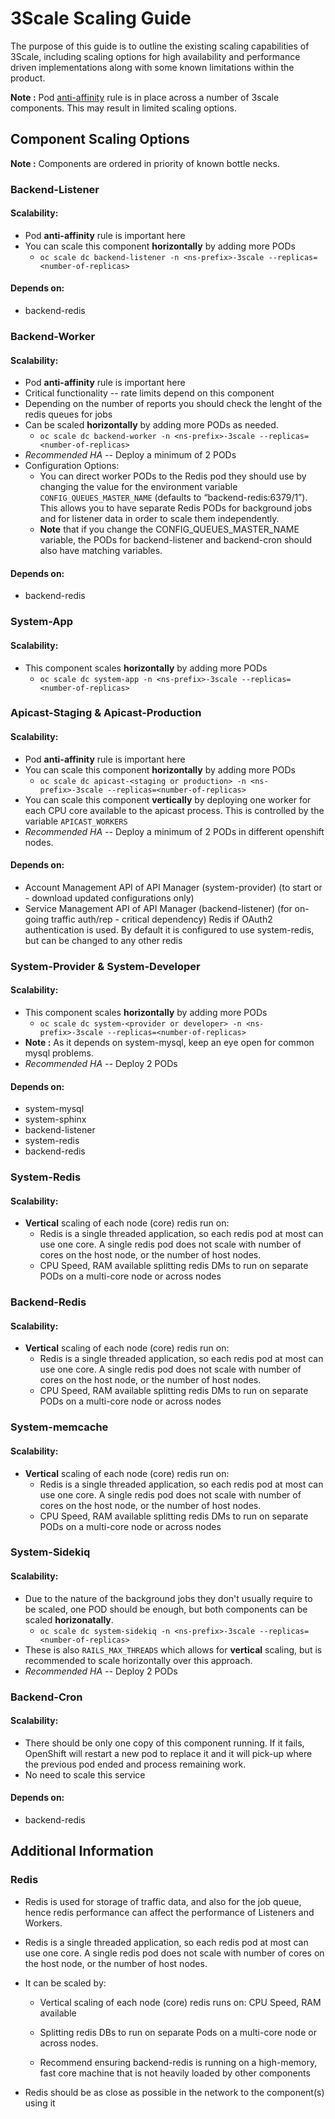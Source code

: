 # 3Scale Scaling Guide
The purpose of this guide is to outline the existing scaling capabilities of 3Scale, including scaling options for high availability and performance driven implementations along with some known limitations within the product.

**Note :** Pod [anti-affinity](https://kubernetes.io/docs/concepts/configuration/assign-pod-node/#affinity-and-anti-affinity) rule is in place across a number of 3scale components. This may result in limited scaling options.

## Component Scaling Options
**Note :** Components are ordered in priority of known bottle necks.


### Backend-Listener
#### Scalability:
- Pod **anti-affinity** rule is important here
- You can scale this component **horizontally** by adding more PODs
    - `oc scale dc backend-listener -n <ns-prefix>-3scale --replicas=<number-of-replicas>`

#### Depends on:
- backend-redis

### Backend-Worker
#### Scalability:
- Pod **anti-affinity** rule is important here
- Critical functionality -- rate limits depend on this component
- Depending on the number of reports you should check the lenght of the redis queues for jobs
- Can be scaled **horizontally** by adding more PODs as needed.
    - `oc scale dc backend-worker -n <ns-prefix>-3scale --replicas=<number-of-replicas>`
- *Recommended HA --* Deploy a minimum of 2 PODs
- Configuration Options:
    - You can direct worker PODs to the Redis pod they should use by changing the value for the environment variable `CONFIG_QUEUES_MASTER_NAME` (defaults to “backend-redis:6379/1”). This allows you to have separate Redis PODs for background jobs and for listener data in order to scale them independently.
    - **Note** that if you change the CONFIG_QUEUES_MASTER_NAME variable, the PODs for backend-listener and backend-cron should also have matching variables.

#### Depends on:
- backend-redis

### System-App
#### Scalability:
- This component scales **horizontally** by adding more PODs
    - `oc scale dc system-app -n <ns-prefix>-3scale --replicas=<number-of-replicas>`

### Apicast-Staging & Apicast-Production
#### Scalability:
- Pod **anti-affinity** rule is important here
- You can scale this component **horizontally** by adding more PODs
    - `oc scale dc apicast-<staging or production> -n <ns-prefix>-3scale --replicas=<number-of-replicas>`
- You can scale this component **vertically** by deploying one worker for each CPU core available to the apicast process. This is controlled by the variable `APICAST_WORKERS`
- *Recommended HA --* Deploy a minimum of 2 PODs in different openshift nodes.

#### Depends on:
- Account Management API of API Manager (system-provider) (to start or - download updated configurations only) 
- Service Management API of API Manager (backend-listener) (for on-going traffic auth/rep - critical dependency)
Redis if OAuth2 authentication is used. By default it is configured to use system-redis, but can be changed to any other redis


### System-Provider & System-Developer
#### Scalability:
- This component scales **horizontally** by adding more PODs
    - `oc scale dc system-<provider or developer> -n <ns-prefix>-3scale --replicas=<number-of-replicas>`
- **Note :** As it depends on system-mysql, keep an eye open for common mysql problems.
- *Recommended HA --* Deploy 2 PODs

#### Depends on:
- system-mysql
- system-sphinx
- backend-listener
- system-redis
- backend-redis

### System-Redis
#### Scalability:
- **Vertical** scaling of each node (core) redis run on: 
    - Redis is a single threaded application, so each redis pod at most can use one core. A single redis pod does not scale with number of cores on the host node, or the number of host nodes.
    - CPU Speed, RAM available splitting redis DMs to run on separate PODs on a multi-core node or across nodes

### Backend-Redis
#### Scalability:
- **Vertical** scaling of each node (core) redis run on: 
    - Redis is a single threaded application, so each redis pod at most can use one core. A single redis pod does not scale with number of cores on the host node, or the number of host nodes.
    - CPU Speed, RAM available splitting redis DMs to run on separate PODs on a multi-core node or across nodes

### System-memcache
#### Scalability:
- **Vertical** scaling of each node (core) redis run on: 
    - Redis is a single threaded application, so each redis pod at most can use one core. A single redis pod does not scale with number of cores on the host node, or the number of host nodes.
    - CPU Speed, RAM available splitting redis DMs to run on separate PODs on a multi-core node or across nodes

### System-Sidekiq 
#### Scalability:
- Due to the nature of the background jobs they don't usually require to be scaled, one POD should be enough, but both components can be scaled **horizonatally**.
    - `oc scale dc system-sidekiq -n <ns-prefix>-3scale --replicas=<number-of-replicas>`
- These is also `RAILS_MAX_THREADS` which allows for **vertical** scaling, but is recommended to scale horizontally over this approach.
- *Recommended HA --* Deploy 2 PODs

### Backend-Cron
#### Scalability:
- There should be only one copy of this component running. If it fails, OpenShift will restart a new pod to replace it and it will pick-up where the previous pod ended and process remaining work.
- No need to scale this service

#### Depends on:
- backend-redis


## Additional Information

### Redis
- Redis is used for storage of traffic data, and also for the job queue, hence redis performance can affect the performance of Listeners and Workers.

- Redis is a single threaded application, so each redis pod at most can use one core.
A single redis pod does not scale with number of cores on the host node, or the number of host nodes.

- It can be scaled by:
    - Vertical scaling of each node (core) redis runs on: CPU Speed, RAM available
    - Splitting redis DBs to run on separate Pods on a multi-core node or across nodes.

    - Recommend ensuring backend-redis is running on a high-memory, fast core machine that is not heavily loaded by other components

- Redis should be as close as possible in the network to the component(s) using it
